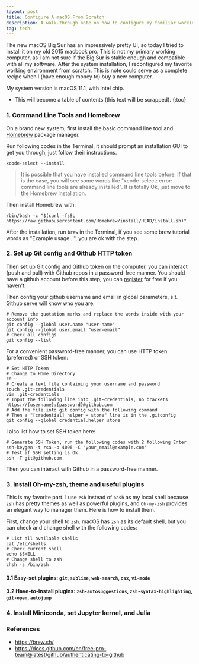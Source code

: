 ```yaml
---
layout: post
title: Configure A macOS From Scratch
description: A walk-through note on how to configure my familiar working system from a brand new macOS system, including Git token, Homebrew, Terminal color theme, Oh-my-zsh plugins, miniconda and jupyter kernel.
tag: tech
---
```


The new macOS Big Sur has an impressively pretty UI, so today I tried to install it on my old 2015 macbook pro. This is not my primary working computer, as I am not sure if the Big Sur is stable enough and compatible with all my software. 
After the system installation, I reconfigured my favorite working environment from scratch. This is note could serve as a complete recipe when I (have enough money to) buy a new computer.

My system version is macOS 11.1, with Intel chip. 

* This will become a table of contents (this text will be scrapped).
{:toc}

### 1. Command Line Tools and Homebrew

On a brand new system, first install the basic command line tool and [Homebrew](https://brew.sh/) package manager. 

Run following codes in the Terminal, it should prompt an installation GUI to get you through, just follow their instructions.
```shell
xcode-select --install
```
> It is possible that you have installed command line tools before.
> If that is the case, you will see some words like "xcode-select: error: command line tools are already installed".
> It is totally Ok, just move to the Homebrew installation.

Then install Homebrew with:
```shell
/bin/bash -c "$(curl -fsSL https://raw.githubusercontent.com/Homebrew/install/HEAD/install.sh)"
```
After the installation, run `brew` in the Terminal, if you see some brew tutorial words as "Example usage...", you are ok with the step.
### 2. Set up Git config and Github HTTP token
Then set up Git config and Github token on the computer, you can interact (push and pull) with Github repos in a password-free manner. You should have a github account before this step, you can [register](https://github.com/) for free if you haven't.

Then config your github username and email in global parameters, s.t. Github serve will know who you are:
```shell
# Remove the quotation marks and replace the words inside with your account info
git config --global user.name "user-name"
git config --global user.email "user-email"
# Check all configs
git config --list
```
For a convenient password-free manner, you can use HTTP token (preferred) or SSH token:
```shell
# Set HTTP Token
# Change to Home Directory
cd ~
# Create a text file containing your username and password
touch .git-credentials
vim .git-credentials
# Input the following line into .git-credentials, no brackets 
https://{username}:{password}@github.com
# Add the file into git config with the following command 
# Then a "[credential] helper = store" line is in the .gitconfig
git config --global credential.helper store
```
I also list how to set SSH token here:
```shell
# Generate SSH Token, run the following codes with 2 following Enter
ssh-keygen -t rsa -b 4096 -C "your_email@example.com"
# Test if SSH setting is Ok
ssh -T git@github.com
```
Then you can interact with Github in a password-free manner.
### 3. Install Oh-my-zsh, theme and useful plugins
This is my favorite part. I use `zsh` instead of `bash` as my local shell because `zsh` has pretty themes as well as powerful plugins, and `Oh-my-zsh` provides an elegant way to manager them. 
Here is how to install them. 

First, change your shell to `zsh`. macOS has `zsh` as its default shell, but you can check and change shell with the following codes:
```shell
# List all available shells
cat /etc/shells
# Check current shell
echo $SHELL
# Change shell to zsh
chsh -s /bin/zsh
```

#### 3.1 Easy-set plugins: `git`, `sublime`, `web-search`, `osx`, `vi-mode`

#### 3.2 Have-to-install plugins: `zsh-autosuggestions`, `zsh-syntax-highlighting`, `git-open`, `autojump`

### 4. Install Miniconda, set Jupyter kernel, and Julia

### References

- <https://brew.sh/>
- <https://docs.github.com/en/free-pro-team@latest/github/authenticating-to-github>